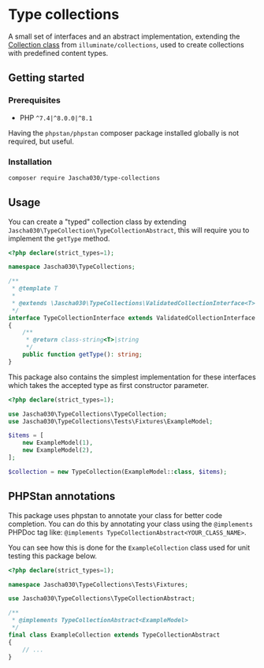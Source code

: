 # Type collections

A small set of interfaces and an abstract implementation, extending the [Collection class](https://laravel.com/docs/9.x/collections) from `illuminate/collections`, used to create collections with predefined content types.

## Getting started

### Prerequisites

* PHP `^7.4|^8.0.0|^8.1`

Having the `phpstan/phpstan` composer package installed globally is not required, but useful.

### Installation

```bash
composer require Jascha030/type-collections
```

## Usage

You can create a "typed" collection class by extending `Jascha030\TypeCollection\TypeCollectionAbstract`, this will require you to implement the `getType` method.

```php
<?php declare(strict_types=1);

namespace Jascha030\TypeCollections;

/**
 * @template T
 *
 * @extends \Jascha030\TypeCollections\ValidatedCollectionInterface<T>
 */
interface TypeCollectionInterface extends ValidatedCollectionInterface
{
    /**
     * @return class-string<T>|string
     */
    public function getType(): string;
}
```

This package also contains the simplest implementation for these interfaces which takes the accepted type as first constructor parameter.

```php
<?php declare(strict_types=1);

use Jascha030\TypeCollections\TypeCollection;
use Jascha030\TypeCollections\Tests\Fixtures\ExampleModel;

$items = [
    new ExampleModel(1),
    new ExampleModel(2),
];

$collection = new TypeCollection(ExampleModel::class, $items);

```

##  PHPStan annotations

This package uses phpstan to annotate your class for better code completion.
You can do this by annotating your class using the `@implements` PHPDoc tag like: `@implements TypeCollectionAbstract<YOUR_CLASS_NAME>`.

You can see how this is done for the `ExampleCollection` class used for unit testing this package below.

```php
<?php declare(strict_types=1);

namespace Jascha030\TypeCollections\Tests\Fixtures;

use Jascha030\TypeCollections\TypeCollectionAbstract;

/**
 * @implements TypeCollectionAbstract<ExampleModel>
 */
final class ExampleCollection extends TypeCollectionAbstract
{
    // ...
}
```
